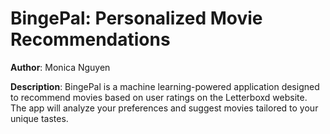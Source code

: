 # BingePal: Personalized Movie Recommendations

**Author**: Monica Nguyen

**Description**: 
BingePal is a machine learning-powered application designed to recommend movies based on user ratings on the Letterboxd website. The app will analyze your preferences and suggest movies tailored to your unique tastes.
